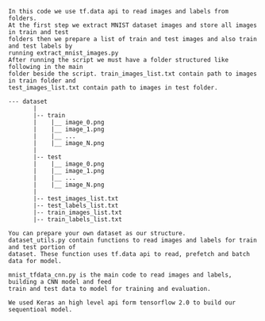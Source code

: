     In this code we use tf.data api to read images and labels from folders. 
    At the first step we extract MNIST dataset images and store all images in train and test 
    folders then we prepare a list of train and test images and also train and test labels by
    running extract_mnist_images.py 
    After running the script we must have a folder structured like following in the main 
    folder beside the script. train_images_list.txt contain path to images in train folder and 
    test_images_list.txt contain path to images in test folder.

    --- dataset
           |
           |-- train
           |    |__ image_0.png
           |    |__ image_1.png
           |    |__ ...
           |    |__ image_N.png
           |
           |-- test
           |    |__ image_0.png
           |    |__ image_1.png
           |    |__ ...
           |    |__ image_N.png
           |
           |-- test_images_list.txt
           |-- test_labels_list.txt
           |-- train_images_list.txt
           |-- train_labels_list.txt

    You can prepare your own dataset as our structure. 
    dataset_utils.py contain functions to read images and labels for train and test portion of
    dataset. These function uses tf.data api to read, prefetch and batch data for model.

    mnist_tfdata_cnn.py is the main code to read images and labels, building a CNN model and feed 
    train and test data to model for training and evaluation. 

    We used Keras an high level api form tensorflow 2.0 to build our sequentioal model.
